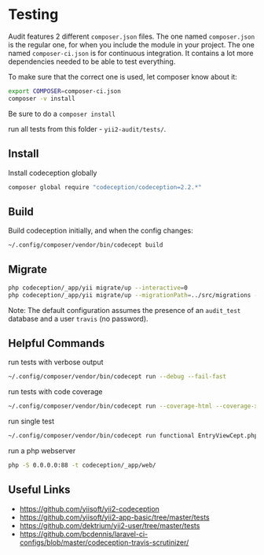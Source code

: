 # Testing

Audit features 2 different `composer.json` files. The one named `composer.json` is the regular one, for when you include the module in your project. The one named `composer-ci.json` is for continuous integration. It contains a lot more dependencies needed to be able to test everything.

To make sure that the correct one is used, let composer know about it:

```bash
export COMPOSER=composer-ci.json
composer -v install
```

Be sure to do a `composer install` 

run all tests from this folder - `yii2-audit/tests/`.

## Install

Install codeception globally

```bash
composer global require "codeception/codeception=2.2.*"
```

## Build

Build codeception initially, and when the config changes:

```bash
~/.config/composer/vendor/bin/codecept build
```

## Migrate

```bash
php codeception/_app/yii migrate/up --interactive=0
php codeception/_app/yii migrate/up --migrationPath=../src/migrations --interactive=0
```

Note: The default configuration assumes the presence of an `audit_test` database and a user `travis` (no password).


## Helpful Commands

run tests with verbose output

```bash
~/.config/composer/vendor/bin/codecept run --debug --fail-fast
```

run tests with code coverage

```bash
~/.config/composer/vendor/bin/codecept run --coverage-html --coverage-xml
```

run single test

```bash
~/.config/composer/vendor/bin/codecept run functional EntryViewCept.php
```

run a php webserver

```bash
php -S 0.0.0.0:88 -t codeception/_app/web/
```

## Useful Links

- https://github.com/yiisoft/yii2-codeception
- https://github.com/yiisoft/yii2-app-basic/tree/master/tests
- https://github.com/dektrium/yii2-user/tree/master/tests
- https://github.com/bcdennis/laravel-ci-configs/blob/master/codeception-travis-scrutinizer/
